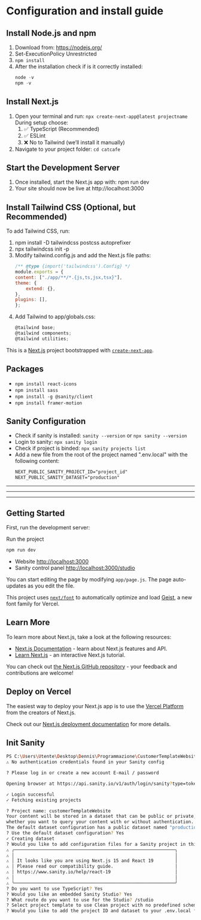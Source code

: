 # Configuration and install guide
## Install Node.js and npm
1. Download from: https://nodejs.org/
2. Set-ExecutionPolicy Unrestricted
3. `npm install`
4. After the installation check if is it correctly installed:
    ```powershell
    node -v
    npm -v
    ```
## Install Next.js
1. Open your terminal and run: `npx create-next-app@latest projectname`
    During setup choose: 
    1. ✅ TypeScript (Recommended)
    2. ✅ ESLint
    3. ❌ No to Tailwind (we’ll install it manually)
2. Navigate to your project folder: `cd catcafe`

## Start the Development Server
1. Once installed, start the Next.js app with: npm run dev
2. Your site should now be live at http://localhost:3000

## Install Tailwind CSS (Optional, but Recommended) 
To add Tailwind CSS, run:
1. npm install -D tailwindcss postcss autoprefixer
2. npx tailwindcss init -p
3. Modify tailwind.config.js and add the Next.js file paths:
    ```js
    /** @type {import('tailwindcss').Config} */
    module.exports = {
    content: ["./app/**/*.{js,ts,jsx,tsx}"],
    theme: {
        extend: {},
    },
    plugins: [],
    };
    ```
4. Add Tailwind to app/globals.css:
    ```js
    @tailwind base;
    @tailwind components;
    @tailwind utilities;
    ```

This is a [Next.js](https://nextjs.org) project bootstrapped with [`create-next-app`](https://github.com/vercel/next.js/tree/canary/packages/create-next-app).

## Packages
* `npm install react-icons`
* `npm install sass`
* `npm install -g @sanity/client`
* `npm install framer-motion`

## Sanity Configuration
* Check if sanity is installed: `sanity --version` or `npx sanity --version`
* Login to sanity: `npx sanity login`
* Check if project is binded: `npx sanity projects list`
* Add a new file from the root of the project named ".env.local" with the following content:
    ```txt
    NEXT_PUBLIC_SANITY_PROJECT_ID="project_id"
    NEXT_PUBLIC_SANITY_DATASET="production"
    ```

---
---
---

## Getting Started

First, run the development server:

Run the project
```bash
npm run dev
```

* Website [http://localhost:3000](http://localhost:3000)
* Sanity control panel [http://localhost:3000/studio](http://localhost:3000)

You can start editing the page by modifying `app/page.js`. The page auto-updates as you edit the file.

This project uses [`next/font`](https://nextjs.org/docs/app/building-your-application/optimizing/fonts) to automatically optimize and load [Geist](https://vercel.com/font), a new font family for Vercel.

## Learn More

To learn more about Next.js, take a look at the following resources:

- [Next.js Documentation](https://nextjs.org/docs) - learn about Next.js features and API.
- [Learn Next.js](https://nextjs.org/learn) - an interactive Next.js tutorial.

You can check out [the Next.js GitHub repository](https://github.com/vercel/next.js) - your feedback and contributions are welcome!

## Deploy on Vercel

The easiest way to deploy your Next.js app is to use the [Vercel Platform](https://vercel.com/new?utm_medium=default-template&filter=next.js&utm_source=create-next-app&utm_campaign=create-next-app-readme) from the creators of Next.js.

Check out our [Next.js deployment documentation](https://nextjs.org/docs/app/building-your-application/deploying) for more details.


## Init Sanity
```bash
PS C:\Users\Utente\Desktop\Dennis\Programmazione\CustomerTemplateWebsite> sanity init
⚠ No authentication credentials found in your Sanity config

? Please log in or create a new account E-mail / password

Opening browser at https://api.sanity.io/v1/auth/login/sanity?type=token&label=DESKTOP-5IB8D1L+%2F+Windows&origin=http%3A%2F%2Flocalhost%3A4321%2Fcallback

✓ Login successful
✓ Fetching existing projects

? Project name: customerTemplateWebsite
Your content will be stored in a dataset that can be public or private, depending on
whether you want to query your content with or without authentication.
The default dataset configuration has a public dataset named "production".
? Use the default dataset configuration? Yes
✓ Creating dataset
? Would you like to add configuration files for a Sanity project in this Next.js folder? Yes
⚠ ╭────────────────────────────────────────────────────────────╮
⚠ │                                                            │
⚠ │ It looks like you are using Next.js 15 and React 19        │
⚠ │ Please read our compatibility guide.                       │
⚠ │ https://www.sanity.io/help/react-19                        │
⚠ │                                                            │
⚠ ╰────────────────────────────────────────────────────────────╯
? Do you want to use TypeScript? Yes
? Would you like an embedded Sanity Studio? Yes
? What route do you want to use for the Studio? /studio
? Select project template to use Clean project with no predefined schema types    
? Would you like to add the project ID and dataset to your .env.local file? Yes
```